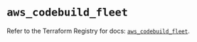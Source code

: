 # `aws_codebuild_fleet`

Refer to the Terraform Registry for docs: [`aws_codebuild_fleet`](https://registry.terraform.io/providers/hashicorp/aws/6.5.0/docs/resources/codebuild_fleet).
